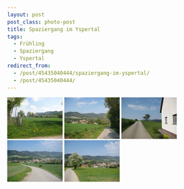 ```yaml
---
layout: post
post_class: photo-post
title: Spaziergang im Yspertal
tags:
  - Frühling
  - Spaziergang
  - Yspertal
redirect_from:
  - /post/45435040444/spaziergang-im-yspertal/
  - /post/45435040444/
---
```

[![](/photos/2011-04-24-01-th.jpg)](/photos/2011-04-24-01-hd.jpg)
[![](/photos/2011-04-24-02-th.jpg)](/photos/2011-04-24-02-hd.jpg)
[![](/photos/2011-04-24-03-th.jpg)](/photos/2011-04-24-03-hd.jpg)
[![](/photos/2011-04-24-04-th.jpg)](/photos/2011-04-24-04-hd.jpg)
[![](/photos/2011-04-24-05-th.jpg)](/photos/2011-04-24-05-hd.jpg)
